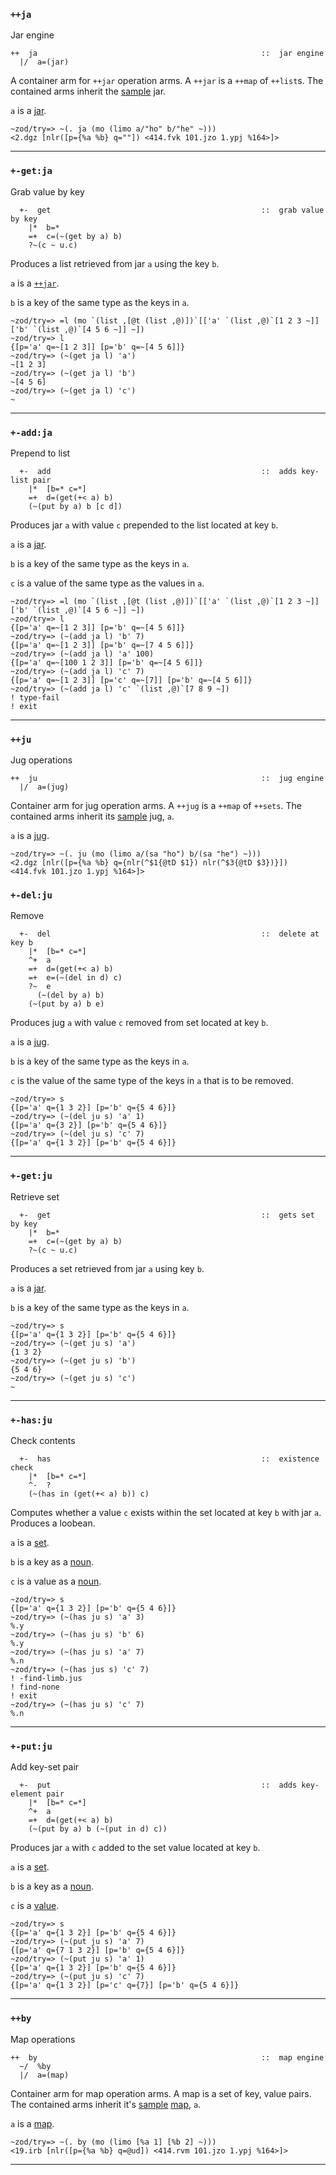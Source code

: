 ### `++ja`

Jar engine

    ++  ja                                                  ::  jar engine
      |/  a=(jar)

A container arm for `++jar` operation arms. A `++jar` is a `++map` of
`++list`s. The contained arms inherit the [sample]() jar.

`a` is a [jar]().

    ~zod/try=> ~(. ja (mo (limo a/"ho" b/"he" ~)))
    <2.dgz [nlr([p={%a %b} q=""]) <414.fvk 101.jzo 1.ypj %164>]>

------------------------------------------------------------------------

### `+-get:ja`

Grab value by key

      +-  get                                               ::  grab value by key
        |*  b=*
        =+  c=(~(get by a) b)
        ?~(c ~ u.c)

Produces a list retrieved from jar `a` using the key `b`.

`a` is a [`++jar`](/doc/hoon/library/1#++jar).

`b` is a key of the same type as the keys in `a`.

    ~zod/try=> =l (mo `(list ,[@t (list ,@)])`[['a' `(list ,@)`[1 2 3 ~]] ['b' `(list ,@)`[4 5 6 ~]] ~])
    ~zod/try=> l
    {[p='a' q=~[1 2 3]] [p='b' q=~[4 5 6]]}
    ~zod/try=> (~(get ja l) 'a')
    ~[1 2 3]
    ~zod/try=> (~(get ja l) 'b')
    ~[4 5 6]
    ~zod/try=> (~(get ja l) 'c')
    ~

------------------------------------------------------------------------

### `+-add:ja`

Prepend to list

      +-  add                                               ::  adds key-list pair
        |*  [b=* c=*]
        =+  d=(get(+< a) b)
        (~(put by a) b [c d])

Produces jar `a` with value `c` prepended to the list located at key
`b`.

`a` is a [jar]().

`b` is a key of the same type as the keys in `a`.

`c` is a value of the same type as the values in `a`.

    ~zod/try=> =l (mo `(list ,[@t (list ,@)])`[['a' `(list ,@)`[1 2 3 ~]] ['b' `(list ,@)`[4 5 6 ~]] ~])
    ~zod/try=> l
    {[p='a' q=~[1 2 3]] [p='b' q=~[4 5 6]]}
    ~zod/try=> (~(add ja l) 'b' 7)
    {[p='a' q=~[1 2 3]] [p='b' q=~[7 4 5 6]]}
    ~zod/try=> (~(add ja l) 'a' 100)
    {[p='a' q=~[100 1 2 3]] [p='b' q=~[4 5 6]]}
    ~zod/try=> (~(add ja l) 'c' 7)
    {[p='a' q=~[1 2 3]] [p='c' q=~[7]] [p='b' q=~[4 5 6]]}
    ~zod/try=> (~(add ja l) 'c' `(list ,@)`[7 8 9 ~])
    ! type-fail
    ! exit

------------------------------------------------------------------------

### `++ju`

Jug operations

    ++  ju                                                  ::  jug engine
      |/  a=(jug)

Container arm for jug operation arms. A `++jug` is a `++map` of
`++sets`. The contained arms inherit its [sample]() jug, `a`.

`a` is a [jug]().

    ~zod/try=> ~(. ju (mo (limo a/(sa "ho") b/(sa "he") ~)))
    <2.dgz [nlr([p={%a %b} q={nlr(^$1{@tD $1}) nlr(^$3{@tD $3})}]) <414.fvk 101.jzo 1.ypj %164>]>

### `+-del:ju`

Remove

      +-  del                                               ::  delete at key b
        |*  [b=* c=*]
        ^+  a
        =+  d=(get(+< a) b)
        =+  e=(~(del in d) c)
        ?~  e
          (~(del by a) b)
        (~(put by a) b e)

Produces jug `a` with value `c` removed from set located at key `b`.

`a` is a [jug]().

`b` is a key of the same type as the keys in `a`.

`c` is the value of the same type of the keys in `a` that is to be
removed.

    ~zod/try=> s
    {[p='a' q={1 3 2}] [p='b' q={5 4 6}]}
    ~zod/try=> (~(del ju s) 'a' 1)
    {[p='a' q={3 2}] [p='b' q={5 4 6}]}
    ~zod/try=> (~(del ju s) 'c' 7)
    {[p='a' q={1 3 2}] [p='b' q={5 4 6}]}        

------------------------------------------------------------------------

### `+-get:ju`

Retrieve set

      +-  get                                               ::  gets set by key
        |*  b=*
        =+  c=(~(get by a) b)
        ?~(c ~ u.c)

Produces a set retrieved from jar `a` using key `b`.

`a` is a [jar]().

`b` is a key of the same type as the keys in `a`.

    ~zod/try=> s
    {[p='a' q={1 3 2}] [p='b' q={5 4 6}]}
    ~zod/try=> (~(get ju s) 'a')
    {1 3 2}
    ~zod/try=> (~(get ju s) 'b')
    {5 4 6}
    ~zod/try=> (~(get ju s) 'c')
    ~

------------------------------------------------------------------------

### `+-has:ju`

Check contents

      +-  has                                               ::  existence check
        |*  [b=* c=*]
        ^-  ?
        (~(has in (get(+< a) b)) c)

Computes whether a value `c` exists within the set located at key `b`
with jar `a`. Produces a loobean.

`a` is a [set]().

`b` is a key as a [noun]().

`c` is a value as a [noun]().

    ~zod/try=> s
    {[p='a' q={1 3 2}] [p='b' q={5 4 6}]}
    ~zod/try=> (~(has ju s) 'a' 3)
    %.y
    ~zod/try=> (~(has ju s) 'b' 6)
    %.y
    ~zod/try=> (~(has ju s) 'a' 7)
    %.n
    ~zod/try=> (~(has jus s) 'c' 7)
    ! -find-limb.jus
    ! find-none
    ! exit
    ~zod/try=> (~(has ju s) 'c' 7)
    %.n

------------------------------------------------------------------------

### `+-put:ju`

Add key-set pair

      +-  put                                               ::  adds key-element pair
        |*  [b=* c=*]
        ^+  a
        =+  d=(get(+< a) b)
        (~(put by a) b (~(put in d) c))

Produces jar `a` with `c` added to the set value located at key `b`.

`a` is a [set]().

`b` is a key as a [noun]().

`c` is a [value]().

    ~zod/try=> s
    {[p='a' q={1 3 2}] [p='b' q={5 4 6}]}
    ~zod/try=> (~(put ju s) 'a' 7)
    {[p='a' q={7 1 3 2}] [p='b' q={5 4 6}]}
    ~zod/try=> (~(put ju s) 'a' 1)
    {[p='a' q={1 3 2}] [p='b' q={5 4 6}]}
    ~zod/try=> (~(put ju s) 'c' 7)
    {[p='a' q={1 3 2}] [p='c' q={7}] [p='b' q={5 4 6}]}

------------------------------------------------------------------------

### `++by`

Map operations

    ++  by                                                  ::  map engine
      ~/  %by
      |/  a=(map)

Container arm for map operation arms. A map is a set of key, value
pairs. The contained arms inherit it's [sample]() [map](), `a`.

`a` is a [map]().

    ~zod/try=> ~(. by (mo (limo [%a 1] [%b 2] ~)))
    <19.irb [nlr([p={%a %b} q=@ud]) <414.rvm 101.jzo 1.ypj %164>]>


***
